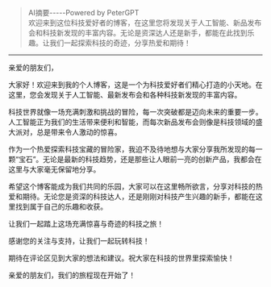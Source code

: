 >AI摘要-----Powered by PeterGPT                                                                
欢迎来到这位科技爱好者的博客，在这里您将发现关于人工智能、新品发布会和科技新发现的丰富内容。无论是资深达人还是新手，都能在此找到乐趣。让我们一起探索科技的奇迹，分享热爱和期待！
------------------------------------------------------------------------------
亲爱的朋友们，

大家好！欢迎来到我的个人博客，这是一个为科技爱好者们精心打造的小天地。在这里，您会发现关于人工智能、最新发布会和各种科技新发现的丰富内容。

科技世界就像一场充满刺激和挑战的冒险，每一次突破都是迈向未来的重要一步。人工智能正为我们的生活带来便利和智能，而每次新品发布会则像是科技领域的盛大派对，总是带来令人激动的惊喜。

作为一个热爱探索科技宝藏的冒险家，我迫不及待地想与大家分享我所发现的每一颗“宝石”。无论是最新的科技趋势，还是那些让人眼前一亮的创新产品，我都会在这里与大家毫无保留地分享。

希望这个博客能成为我们共同的乐园，大家可以在这里畅所欲言，分享对科技的热爱和期待。无论您是资深的科技达人，还是刚刚对科技产生兴趣的新手，都能在这里找到属于自己的乐趣和收获。

让我们一起踏上这场充满惊喜与奇迹的科技之旅！

感谢您的关注与支持，让我们一起玩转科技！

期待在评论区见到大家的想法和建议。祝大家在科技的世界里探索愉快！

亲爱的朋友们，我们的旅程现在开始了！